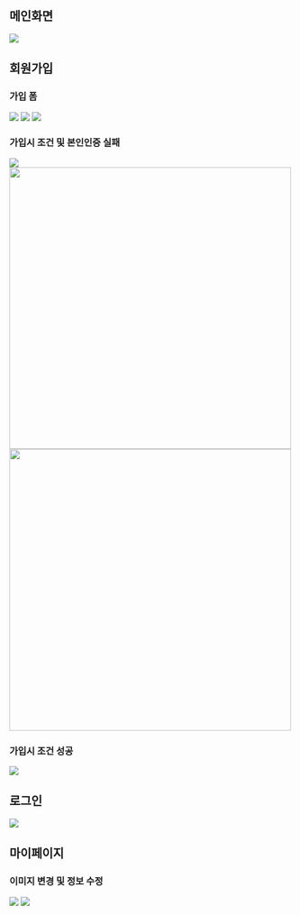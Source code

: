 <h2>메인화면</h2>
<img src="https://github.com/user-attachments/assets/caf2de3a-8598-45c1-9313-d05dfb0234e8">
</br>
<h2>회원가입</h2>
<h3>가입 폼</h3>
<img src="https://github.com/user-attachments/assets/be70006d-36cb-4284-b9f4-a09c1a1da027">
<img src="https://github.com/user-attachments/assets/770cf402-a0f8-4842-ba0f-63dbe6a95a89">
<img src="https://github.com/user-attachments/assets/8477b8cb-f8bf-4d07-b6a7-36b8510989fa">
<h3>가입시 조건 및 본인인증 실패</h3>
<img src="https://github.com/user-attachments/assets/99454ddd-0688-4268-a706-5fc71196a4b2">
<img src="https://github.com/user-attachments/assets/37121136-5fac-443e-804f-cf64ccdf7195" width="500" height="500">
<img src="https://github.com/user-attachments/assets/8fddf521-22bb-4c3c-9860-7cd0671eedd6" width="500" height="500">
<h3>가입시 조건 성공</h3>
<img src="https://github.com/user-attachments/assets/e59dc334-b0b4-4469-abf8-9c2bec6ecdad">
</br>
<h2>로그인</h2>
<img src="https://github.com/user-attachments/assets/9fb2af95-019b-4beb-a6c0-6f6b48b31d7b">
<h2>마이페이지</h2>
<h3>이미지 변경 및 정보 수정</h3>
<img src="https://github.com/user-attachments/assets/47170fc3-0812-444b-9a14-8900fbdfb860">
<img src="https://github.com/user-attachments/assets/931ea186-ff66-4aa2-a415-1f6bed9b6d6e">




